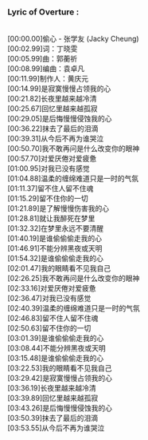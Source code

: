 <h3>Lyric of Overture :</h3><p><br>[00:00.00]偷心 - 张学友 (Jacky Cheung)
<br>[00:02.99]词：丁晓雯
<br>[00:05.99]曲：郭蘅祈
<br>[00:08.99]编曲：袁卓凡
<br>[00:11.99]制作人：黄庆元
<br>[00:14.99]是寂寞慢慢占领我的心
<br>[00:21.82]长夜里越来越冷清
<br>[00:25.67]回忆里越来越孤寂
<br>[00:29.05]是后悔慢慢侵蚀我的心
<br>[00:36.22]抹去了最后的泪滴
<br>[00:39.31]从今后不再为谁哭泣
<br>[00:50.70]我不敢再问是什么改变你的眼神
<br>[00:57.70]对爱厌倦对爱疲惫
<br>[01:00.95]对我已没有感觉
<br>[01:04.88]温柔的缠绵难道只是一时的气氛
<br>[01:11.37]留不住人留不住魂
<br>[01:15.29]留不住你的一切
<br>[01:21.89]是了解慢慢伤害我的心
<br>[01:28.81]就让我醉死在梦里
<br>[01:32.32]在梦里永远不要清醒
<br>[01:40.19]是谁偷偷偷走我的心
<br>[01:46.91]不能分辨黑夜或天明
<br>[01:54.32]是谁偷偷偷走我的心
<br>[02:01.47]我的眼睛看不见我自己
<br>[02:26.25]我不敢再问是什么改变你的眼神
<br>[02:33.16]对爱厌倦对爱疲惫
<br>[02:36.47]对我已没有感觉
<br>[02:40.39]温柔的缠绵难道只是一时的气氛
<br>[02:46.83]留不住人留不住魂
<br>[02:50.63]留不住你的一切
<br>[03:01.39]是谁偷偷偷走我的心
<br>[03:08.44]不能分辨黑夜或天明
<br>[03:15.48]是谁偷偷偷走我的心
<br>[03:22.53]我的眼睛看不见我自己
<br>[03:29.42]是寂寞慢慢占领我的心
<br>[03:36.19]长夜里越来越冷清
<br>[03:39.89]回忆里越来越孤寂
<br>[03:43.26]是后悔慢慢侵蚀我的心
<br>[03:50.39]抹去了最后的泪滴
<br>[03:53.55]从今后不再为谁哭泣
</p>